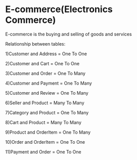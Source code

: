 # E-commerce(Electronics Commerce)
E-commerce is the buying and selling of goods and services

Relationship between tables:

1)Customer and Address = One To One

2)Customer and Cart	=	One To One	

3)Customer and Order = One To Many

4)Customer and Payment = One To Many

5)Customer and Review	=	One To Many	

6)Seller and Product	=	Many To Many	

7)Category and Product	=	One To Many	

8)Cart and Product	=	Many To Many	

9)Product and Orderltem	=	One To Many	

10)Order and Orderltem	=	One To One	

11)Payment and Order	=	One To One	

